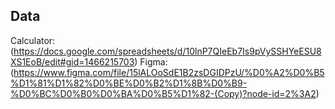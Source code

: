 ## Data
Calculator: (https://docs.google.com/spreadsheets/d/10lnP7QIeEb7Is9pVySSHYeESU8XS1EoB/edit#gid=1466215703)
Figma: (https://www.figma.com/file/15lALOoSdE1B2zsDGIDPzU/%D0%A2%D0%B5%D1%81%D1%82%D0%BE%D0%B2%D1%8B%D0%B9-%D0%BC%D0%B0%D0%BA%D0%B5%D1%82-(Copy)?node-id=2%3A2)
